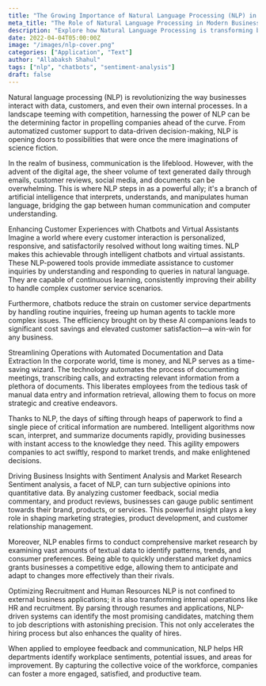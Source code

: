 ```yaml
---
title: "The Growing Importance of Natural Language Processing (NLP) in Business"
meta_title: "The Role of Natural Language Processing in Modern Business"
description: "Explore how Natural Language Processing is transforming business operations, customer service, and decision-making by providing unprecedented insights and automation."
date: 2022-04-04T05:00:00Z
image: "/images/nlp-cover.png"
categories: ["Application", "Text"]
author: "Allabaksh Shahul"
tags: ["nlp", "chatbots", "sentiment-analysis"]
draft: false
---
```


Natural language processing (NLP) is revolutionizing the way businesses interact with data, customers, and even their own internal processes. In a landscape teeming with competition, harnessing the power of NLP can be the determining factor in propelling companies ahead of the curve. From automatized customer support to data-driven decision-making, NLP is opening doors to possibilities that were once the mere imaginations of science fiction.

In the realm of business, communication is the lifeblood. However, with the advent of the digital age, the sheer volume of text generated daily through emails, customer reviews, social media, and documents can be overwhelming. This is where NLP steps in as a powerful ally; it's a branch of artificial intelligence that interprets, understands, and manipulates human language, bridging the gap between human communication and computer understanding.

Enhancing Customer Experiences with Chatbots and Virtual Assistants
Imagine a world where every customer interaction is personalized, responsive, and satisfactorily resolved without long waiting times. NLP makes this achievable through intelligent chatbots and virtual assistants. These NLP-powered tools provide immediate assistance to customer inquiries by understanding and responding to queries in natural language. They are capable of continuous learning, consistently improving their ability to handle complex customer service scenarios.

Furthermore, chatbots reduce the strain on customer service departments by handling routine inquiries, freeing up human agents to tackle more complex issues. The efficiency brought on by these AI companions leads to significant cost savings and elevated customer satisfaction—a win-win for any business.

Streamlining Operations with Automated Documentation and Data Extraction
In the corporate world, time is money, and NLP serves as a time-saving wizard. The technology automates the process of documenting meetings, transcribing calls, and extracting relevant information from a plethora of documents. This liberates employees from the tedious task of manual data entry and information retrieval, allowing them to focus on more strategic and creative endeavors.

Thanks to NLP, the days of sifting through heaps of paperwork to find a single piece of critical information are numbered. Intelligent algorithms now scan, interpret, and summarize documents rapidly, providing businesses with instant access to the knowledge they need. This agility empowers companies to act swiftly, respond to market trends, and make enlightened decisions.

Driving Business Insights with Sentiment Analysis and Market Research
Sentiment analysis, a facet of NLP, can turn subjective opinions into quantitative data. By analyzing customer feedback, social media commentary, and product reviews, businesses can gauge public sentiment towards their brand, products, or services. This powerful insight plays a key role in shaping marketing strategies, product development, and customer relationship management.

Moreover, NLP enables firms to conduct comprehensive market research by examining vast amounts of textual data to identify patterns, trends, and consumer preferences. Being able to quickly understand market dynamics grants businesses a competitive edge, allowing them to anticipate and adapt to changes more effectively than their rivals.

Optimizing Recruitment and Human Resources
NLP is not confined to external business applications; it is also transforming internal operations like HR and recruitment. By parsing through resumes and applications, NLP-driven systems can identify the most promising candidates, matching them to job descriptions with astonishing precision. This not only accelerates the hiring process but also enhances the quality of hires.

When applied to employee feedback and communication, NLP helps HR departments identify workplace sentiments, potential issues, and areas for improvement. By capturing the collective voice of the workforce, companies can foster a more engaged, satisfied, and productive team.
